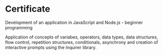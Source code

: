 # Certificate
Development of an application in JavaScript and Node.js - beginner programming

Application of concepts of variabes, operators, data types, data structures, flow control, repetition structures, conditionals, asynchrony and creation of interactive prompts using the Inquirer library.
